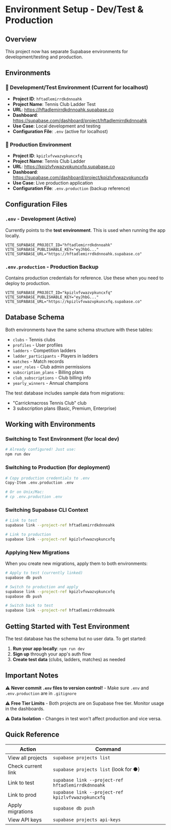 # Environment Setup - Dev/Test & Production

## Overview
This project now has separate Supabase environments for development/testing and production.

## Environments

### 🧪 Development/Test Environment (Current for localhost)
- **Project ID**: `hftadlemirrdkdnnoahk`
- **Project Name**: Tennis Club Ladder Test
- **URL**: https://hftadlemirrdkdnnoahk.supabase.co
- **Dashboard**: https://supabase.com/dashboard/project/hftadlemirrdkdnnoahk
- **Use Case**: Local development and testing
- **Configuration File**: `.env` (active for localhost)

### 🚀 Production Environment
- **Project ID**: `kpizlvfvwazvpkuncxfq`
- **Project Name**: Tennis Club Ladder
- **URL**: https://kpizlvfvwazvpkuncxfq.supabase.co
- **Dashboard**: https://supabase.com/dashboard/project/kpizlvfvwazvpkuncxfq
- **Use Case**: Live production application
- **Configuration File**: `.env.production` (backup reference)

## Configuration Files

### `.env` - Development (Active)
Currently points to the **test environment**. This is used when running the app locally.

```env
VITE_SUPABASE_PROJECT_ID="hftadlemirrdkdnnoahk"
VITE_SUPABASE_PUBLISHABLE_KEY="eyJhbG..."
VITE_SUPABASE_URL="https://hftadlemirrdkdnnoahk.supabase.co"
```

### `.env.production` - Production Backup
Contains production credentials for reference. Use these when you need to deploy to production.

```env
VITE_SUPABASE_PROJECT_ID="kpizlvfvwazvpkuncxfq"
VITE_SUPABASE_PUBLISHABLE_KEY="eyJhbG..."
VITE_SUPABASE_URL="https://kpizlvfvwazvpkuncxfq.supabase.co"
```

## Database Schema

Both environments have the same schema structure with these tables:
- `clubs` - Tennis clubs
- `profiles` - User profiles
- `ladders` - Competition ladders
- `ladder_participants` - Players in ladders
- `matches` - Match records
- `user_roles` - Club admin permissions
- `subscription_plans` - Billing plans
- `club_subscriptions` - Club billing info
- `yearly_winners` - Annual champions

The test database includes sample data from migrations:
- "Carrickmacross Tennis Club" club
- 3 subscription plans (Basic, Premium, Enterprise)

## Working with Environments

### Switching to Test Environment (for local dev)
```bash
# Already configured! Just use:
npm run dev
```

### Switching to Production (for deployment)
```bash
# Copy production credentials to .env
Copy-Item .env.production .env

# Or on Unix/Mac:
# cp .env.production .env
```

### Switching Supabase CLI Context
```bash
# Link to test
supabase link --project-ref hftadlemirrdkdnnoahk

# Link to production
supabase link --project-ref kpizlvfvwazvpkuncxfq
```

### Applying New Migrations

When you create new migrations, apply them to both environments:

```bash
# Apply to test (currently linked)
supabase db push

# Switch to production and apply
supabase link --project-ref kpizlvfvwazvpkuncxfq
supabase db push

# Switch back to test
supabase link --project-ref hftadlemirrdkdnnoahk
```

## Getting Started with Test Environment

The test database has the schema but no user data. To get started:

1. **Run your app locally**: `npm run dev`
2. **Sign up** through your app's auth flow
3. **Create test data** (clubs, ladders, matches) as needed

## Important Notes

⚠️ **Never commit `.env` files to version control!** - Make sure `.env` and `.env.production` are in `.gitignore`

⚠️ **Free Tier Limits** - Both projects are on Supabase free tier. Monitor usage in the dashboards.

⚠️ **Data Isolation** - Changes in test won't affect production and vice versa.

## Quick Reference

| Action | Command |
|--------|---------|
| View all projects | `supabase projects list` |
| Check current link | `supabase projects list` (look for ●) |
| Link to test | `supabase link --project-ref hftadlemirrdkdnnoahk` |
| Link to prod | `supabase link --project-ref kpizlvfvwazvpkuncxfq` |
| Apply migrations | `supabase db push` |
| View API keys | `supabase projects api-keys` |
